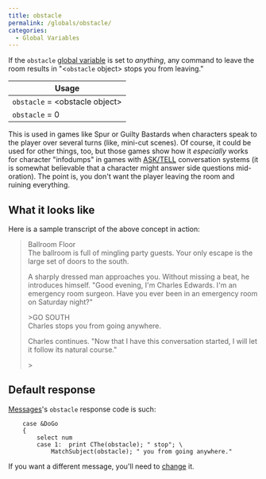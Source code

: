 ```yaml
---
title: obstacle
permalink: /globals/obstacle/
categories: 
  - Global Variables
---
```


If the `obstacle` [global
variable](Variables#Global_Variables) is set to *anything*,
any command to leave the room results in "&lt;`obstacle` object&gt;
stops you from leaving."

| Usage                          |
|--------------------------------|
| `obstacle` = &lt;obstacle object&gt; |
| `obstacle` = 0                 |

This is used in games like Spur or Guilty Bastards when characters speak
to the player over several turns (like, mini-cut scenes). Of course, it
could be used for other things, too, but those games show how it
*especially* works for character "infodumps" in games with
[ASK/TELL](DoAsk) conversation systems (it is somewhat
believable that a character might answer side questions mid-oration).
The point is, you don't want the player leaving the room and ruining
everything.

## What it looks like

Here is a sample transcript of the above concept in action:

>Ballroom Floor  
>The ballroom is full of mingling party guests. Your only escape is the
large set of doors to the south.  
>
>A sharply dressed man approaches you. Without missing a beat, he
introduces himself. "Good evening, I'm Charles Edwards. I'm an emergency
room surgeon. Have you ever been in an emergency room on Saturday
night?"
>
>&gt;GO SOUTH  
>Charles stops you from going anywhere.
>
>Charles continues. "Now that I have this conversation started, I will
let it follow its natural course."
>
>&gt;

## Default response

[Messages](VMessage)'s `obstacle` response code is such:

        case &DoGo
        {
            select num
            case 1:  print CThe(obstacle); " stop"; \
                MatchSubject(obstacle); " you from going anywhere."

If you want a different message, you'll need to
[change](Messages#Custom_or_New_Routine_Responses) it.
